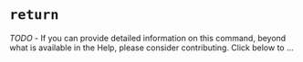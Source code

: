 # `return`

_TODO_ - If you can provide detailed information on this command, beyond what is available in the Help, please consider contributing. Click below to ...
